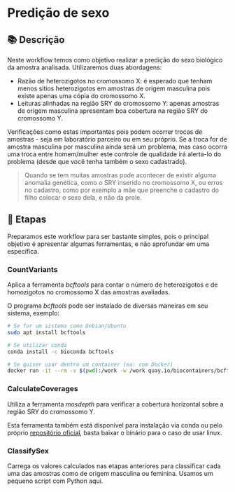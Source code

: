 # Predição de sexo


## 📚 Descrição

Neste workflow temos como objetivo realizar a predição do sexo biológico da amostra analisada. Utilizaremos duas abordagens:

- Razão de heterozigotos no cromossomo X: é esperado que tenham menos sitios heterozigotos em amostras de origem masculina pois existe apenas uma cópia do cromossomo X.
- Leituras alinhadas na região SRY do cromossomo Y: apenas amostras de origem masculina apresentam boa cobertura na região SRY do cromossomo Y.

Verificações como estas importantes pois podem ocorrer trocas de amostras - seja em laboratório parceiro ou em seu próprio. Se a troca for de amostra masculina por masculina ainda será um problema, mas caso ocorra uma troca entre homem/mulher este controle de qualidade irá alerta-lo do problema (desde que você tenha também o sexo cadastrado).


> Quando se tem muitas amostras pode acontecer de existir alguma anomalia genética, como o SRY inserido no cromossomo X, ou erros no cadastro, como por exemplo a mãe que preenche o cadastro do filho colocar o sexo dela, e não da prole.

## 🧰 Etapas

Preparamos este workflow para ser bastante simples, pois o principal objetivo é apresentar algumas ferramentas, e não aprofundar em uma específica.

### CountVariants

Aplica a ferramenta _bcftools_ para contar o número de heterozigotos e de homozigotos no cromossomo X das amostras avaliadas. 

O programa _bcftools_ pode ser instalado de diversas maneiras em seu sistema, exemplo:

```sh
# Se for um sistema como Debian/Ubuntu
sudo apt install bcftools

# Se utilizar conda
conda install -c bioconda bcftools

# Se quiser usar dentro um container (ex: com Docker)
docker run -it --rm -v $(pwd):/work -w /work quay.io/biocontainers/bcftools:1.14--hde04aa1_1 bash
```

### CalculateCoverages

Utiliza a ferramenta _mosdepth_ para verificar a cobertura horizontal sobre a região SRY do cromossomo Y. 

Esta ferramenta também está disponivel para instalação via conda ou pelo próprio [repositório oficial](https://github.com/brentp/mosdepth), basta baixar o binário para o caso de usar linux.

### ClassifySex

Carrega os valores calculados nas etapas anteriores para classificar cada uma das amostras como de origem masculina ou feminina. Usamos um pequeno script com Python aqui.
